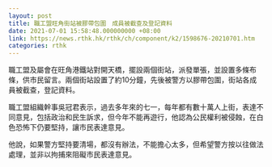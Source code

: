 ```yaml
---
layout: post
title: 職工盟旺角街站被膠帶包圍　成員被截查及登記資料
date: 2021-07-01 15:58:48.000000000 +08:00
link: https://news.rthk.hk/rthk/ch/component/k2/1598676-20210701.htm
categories: rthk
---
```


職工盟及屬會在旺角港鐵站對開天橋，擺設兩個街站，派發單張，並設置多條布條，供市民留言。兩個街站設置了約10分鐘，先後被警方以膠帶包圍，街站各成員被截查，登記資料。

職工盟組織幹事吳冠君表示，過去多年來的七一，每年都有數十萬人上街，表達不同意見，包括政治和民生訴求，但今年不能再遊行，他認為公民權利被侵蝕，在白色恐怖下仍要堅持，讓市民表達意見。

他說，如果警方堅持要清場，都沒有辦法，不能擔心太多，但希望警方按以往做法處理，並非以拘捕來阻礙市民表達意見。
